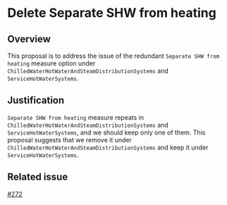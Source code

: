 # Delete Separate SHW from heating

## Overview

This proposal is to address the issue of the redundant `Separate SHW from heating` measure option under `ChilledWaterHotWaterAndSteamDistributionSystems` and `ServiceHotWaterSystems`.

## Justification

`Separate SHW from heating` measure repeats in `ChilledWaterHotWaterAndSteamDistributionSystems` and `ServiceHotWaterSystems`, and we should keep only one of them. This proposal suggests that we remove it under `ChilledWaterHotWaterAndSteamDistributionSystems` and keep it under `ServiceHotWaterSystems`.

## Related issue 
[#272](https://github.com/BuildingSync/schema/issues/272)
